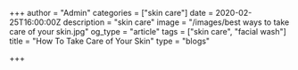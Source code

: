 +++
author = "Admin"
categories = ["skin care"]
date = 2020-02-25T16:00:00Z
description = "skin care"
image = "/images/best ways to take care of your skin.jpg"
og_type = "article"
tags = ["skin care", "facial wash"]
title = "How To Take Care of Your Skin"
type = "blogs"

+++
